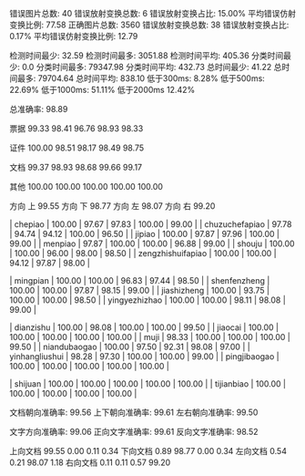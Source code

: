 错误图片总数: 40 错误放射变换总数: 6 错误放射变换占比: 15.00% 平均错误仿射变换比例: 77.58
正确图片总数: 3560 错误放射变换总数: 38 错误放射变换占比: 0.17% 平均错误仿射变换比例: 12.79

检测时间最少: 32.59 检测时间最多: 3051.88 检测时间平均: 405.36
分类时间最少: 0.0 分类时间最多: 79347.98 分类时间平均: 432.73
总时间最少: 41.22 总时间最多: 79704.64 总时间平均: 838.10
低于300ms: 8.28% 低于500ms: 22.69% 低于1000ms: 51.11% 低于2000ms 12.42%

总准确率: 98.89 

票据
 99.33 98.41 96.76 98.93 98.33 

证件
 100.00 98.51 98.17 98.49 98.75 

文档
 99.37 98.93 98.68 99.66 99.17 

其他
 100.00 100.00 100.00 100.00 100.00 

方向 上  99.55 
方向 下  98.77 
方向 左  98.07 
方向 右  99.20 

| chepiao |  100.00 | 97.67 | 97.83 | 100.00 | 99.00 |
| chuzuchefapiao |  97.78 | 94.74 | 94.12 | 100.00 | 96.50 |
| jipiao |  100.00 | 97.87 | 97.96 | 100.00 | 99.00 |
| menpiao |  97.87 | 100.00 | 100.00 | 96.88 | 99.00 |
| shouju |  100.00 | 100.00 | 96.00 | 98.00 | 98.50 |
| zengzhishuifapiao |  100.00 | 100.00 | 94.12 | 97.87 | 98.00 |


| mingpian |  100.00 | 100.00 | 96.83 | 97.44 | 98.50 |
| shenfenzheng |  100.00 | 100.00 | 97.87 | 98.15 | 99.00 |
| jiashizheng |  100.00 | 93.75 | 100.00 | 100.00 | 98.50 |
| yingyezhizhao |  100.00 | 100.00 | 98.11 | 98.08 | 99.00 |


| dianzishu |  100.00 | 98.08 | 100.00 | 100.00 | 99.50 |
| jiaocai |  100.00 | 100.00 | 100.00 | 100.00 | 100.00 |
| muji |  98.33 | 100.00 | 100.00 | 100.00 | 99.50 |
| niandubaogao |  100.00 | 97.50 | 92.31 | 98.08 | 97.00 |
| yinhangliushui |  98.28 | 97.30 | 100.00 | 100.00 | 99.00 |
| pingjibaogao |  100.00 | 100.00 | 100.00 | 100.00 | 100.00 |


| shijuan |  100.00 | 100.00 | 100.00 | 100.00 | 100.00 |
| tijianbiao |  100.00 | 100.00 | 100.00 | 100.00 | 100.00 |

文档朝向准确率: 99.56
上下朝向准确率: 99.61
左右朝向准确率: 99.50

文字方向准确率: 99.06
正向文字准确率: 99.61
反向文字准确率: 98.52

上向文档 99.55 0.00 0.11 0.34
下向文档 0.89 98.77 0.00 0.34
左向文档 0.54 0.21 98.07 1.18
右向文档 0.11 0.11 0.57 99.20
